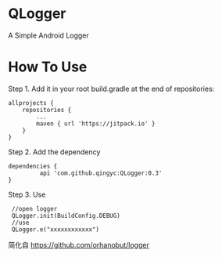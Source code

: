 # QLogger
A Simple Android Logger


# How To Use

Step 1. Add it in your root build.gradle at the end of repositories:

	allprojects {
		repositories {
			...
			maven { url 'https://jitpack.io' }
		}
	}

Step 2. Add the dependency

	dependencies {
	         api 'com.github.qingyc:QLogger:0.3'
	}

Step 3. Use
 ```
  //open logger
  QLogger.init(BuildConfig.DEBUG)
  //use
  QLogger.e("xxxxxxxxxxxx")
 ```

简化自 https://github.com/orhanobut/logger